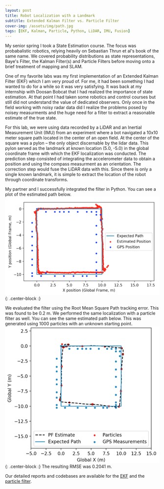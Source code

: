 ```yaml
---
layout: post
title: Robot Localization with a Landmark
subtitle: Extended Kalman Filter vs. Particle Filter
cover-img: /assets/img/path.jpg
tags: [EKF, Kalman, Particle, Python, LiDAR, IMU, Fusion]
---
```


My senior spring I took a State Estimation course. The focus was probabalistic robotics, relying heavily on Sebastian Thrun et al's book of the same name. We covered probability distributions as state representations, Baye's Filter, the Kalman Filter(s) and Particle Filters before moving onto a brief treatment of mapping and SLAM. 

One of my favorite labs was my first implementation of an Extended Kalman Filter (EKF) which I am very proud of. For me, it had been something I had wanted to do for a while so it was very satisfying. It was back at my internship with Doosan Bobcat that I had realized the importance of state estimation. At that point I had taken some robotics and control courses but still did not understand the value of dedicated observers. Only once in the field working with noisy radar data did I realize the problems posed by noisey measurments and the huge need for a filter to extract a reasonable estimate of the true state.

For this lab, we were using data recorded by a LiDAR and an Inertial Measurement Unit (IMU) from an experiment where a bot navigated a 10x10 meter square path located in the center of an open field. At the center of the square was a pylon – the
only object discernable by the lidar data. This pylon served as the landmark at known location (5.0, -5.0) in the global coordinate frame with which the EKF localization was conducted. The prediction step consisted of integrating the accelerometer data to obtain a position and using the compass measurment as an orientation. The correction step would fuse the LiDAR data with this. Since there is only a single known landmark, it is simple to extract the location of the robot through coordinate transforms.

My partner and I successfully integrated the filter in Python. You can see a plot of the estimated path below. 
![ekf_path](/assets/img/est_path_ekf.png){: .center-block :}

We evaluated the filter using the Root Mean Square Path tracking error. This was found to be 0.2 m. 
We performed the same localization with a particle filter as well. You can see the same estimated path below. This was generated using 1000 particles with an unknown starting point. 
![ekf_path](/assets/img/1000_unknownstart.png){: .center-block :}
The resulting RMSE was 0.2041 m.

Our detailed reports and codebases are available for the [EKF](https://github.com/peterjohnsonhmc/E205/blob/master/Lab3/E205_Lab3.pdf) and the [particle filter](https://github.com/peterjohnsonhmc/E205/blob/master/Lab4/E205_Lab4.pdf).